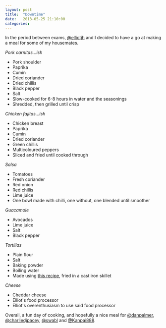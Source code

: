 ```yaml
---
layout: post
title:  "Downtime"
date:   2013-05-25 21:10:00
categories:
---
```


In the period between exams, [@elliotjh](https://twitter.com/ElliotJH) and I decided to have a go at making a meal for some of my housemates.

*Pork carnitas...ish*
- Pork shoulder
- Paprika 
- Cumin
- Dried coriander
- Dried chillis
- Black pepper
- Salt
- Slow-cooked for 6-8 hours in water and the seasonings
- Shredded, then grilled until crisp

*Chicken fajitas...ish*
- Chicken breast
- Paprika
- Cumin
- Dried coriander
- Green chillis
- Multicoloured peppers
- Sliced and fried until cooked through

*Salsa*
- Tomatoes 
- Fresh coriander 
- Red onion 
- Red chillis 
- Lime juice
- One bowl made with chilli, one without, one blended until smoother

*Guacamole*
- Avocados
- Lime juice
- Salt
- Black pepper

*Tortillas*
- Plain flour
- Salt
- Baking powder
- Boiling water
- Made using [this recipe](http://allrecipes.co.uk/recipe/1864/flour-tortilla-wraps.aspx), fried in a cast iron skillet

*Cheese*
- Cheddar cheese
- Elliot's food processor
- Elliot's overenthusiasm to use said food processor

Overall, a fun day of cooking, and hopefully a nice meal for [@danpalmer](https://twitter.com/danpalmer), [@charliedjpacey](https://twitter.com/charliedjpacey), [@swabl](https://twitter.com/swabl) and [@Kanpai888](https://twitter.com/Kanpai888).
